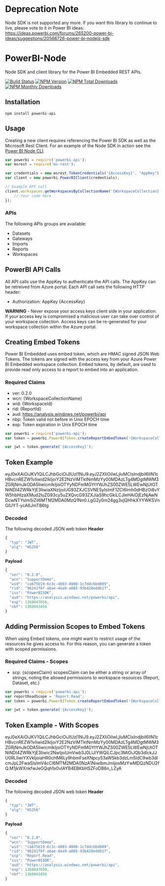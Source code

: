 # Deprecation Note
Node SDK is not supported any more.
If you want this library to continue to live, please vote to it in Power BI ideas:
https://ideas.powerbi.com/forums/265200-power-bi-ideas/suggestions/20566726-power-bi-nodejs-sdk

# PowerBI-Node
Node SDK and client library for the Power BI Embedded REST APIs.

[![Build Status](https://img.shields.io/travis/Microsoft/PowerBI-Node/master.svg)](https://travis-ci.org/Microsoft/PowerBI-Node)
[![NPM Version](https://img.shields.io/npm/v/powerbi-api.svg)](https://www.npmjs.com/package/powerbi-api)
[![NPM Total Downloads](https://img.shields.io/npm/dt/powerbi-api.svg)](https://www.npmjs.com/package/powerbi-api)
[![NPM Monthly Downloads](https://img.shields.io/npm/dm/powerbi-api.svg)](https://www.npmjs.com/package/powerbi-api)

## Installation
```
npm install powerbi-api
```

## Usage
Creating a new client requires referencing the Power BI SDK as well as the Microsoft Rest Client.  For an example of the Node SDK in action see the [Power BI Node CLI](https://github.com/Microsoft/PowerBI-Cli).
```javascript
var powerbi = require('powerbi-api');
var msrest = require('ms-rest');

var credentials = new msrest.TokenCredentials('{AccessKey}', "AppKey");
var client = new powerbi.PowerBIClient(credentials);

// Example API call
client.workspaces.getWorkspacesByCollectionName('{WorkspaceCollection}', function(err, result) {
    // Your code here
});
```

### APIs
The following APIs groups are available:
- Datasets
- Gateways
- Imports
- Reports
- Workspaces

## PowerBI API Calls
All API calls use the AppKey to authenticate the API calls. The AppKey can be retreived from Azure portal.
Each API call sets the following HTTP header:  
- Authorization: AppKey {AccessKey}

**WARNING** - Never expose your access keys client side in your application.  If your access key is compromised a malicious user can take over control of your workspace collection.  Access keys can be re-generated for your workspace collection within the Azure portal.

## Creating Embed Tokens
Power BI Embedded uses embed token, which are HMAC signed JSON Web Tokens.  The tokens are signed with the access key from your Azure Power BI Embedded workspace collection.
Embed tokens, by default, are used to provide read only access to a report to embed into an application.

### Required Claims
- ver: 0.2.0
- wcn: {WorkspaceCollectionName}
- wid: {WorkspaceId}
- rid: {ReportId}
- aud: https://analysis.windows.net/powerbi/api
- nbp: Token valid not before in Unix EPOCH time
- exp: Token expiration in Unix EPOCH time

```javascript
var powerbi = require('powerbi-api');
var token = powerbi.PowerBIToken.createReportEmbedToken('{WorkspaceCollection}', '{workspaceId}', '{reportId}');

var jwt = token.generate('{AccessKey}');
```

## Token Example
eyJ0eXAiOiJKV1QiLCJhbGciOiJIUzI1NiJ9.eyJ2ZXIiOiIwLjIuMCIsIndjbiI6IlN1cHBvcnREZW1vIiwid2lkIjoiY2E2NzViMTktNmMzYy00MDAzLTg4MDgtMWM3ZGRjNmJkODA5IiwicmlkIjoiOTYyNDFmMGYtYWJhZS00ZWE5LWEwNjUtOTNiNDI4ZWRkYjE3IiwiaXNzIjoiUG93ZXJCSVNESyIsImF1ZCI6Imh0dHBzOi8vYW5hbHlzaXMud2luZG93cy5uZXQvcG93ZXJiaS9hcGkiLCJleHAiOjEzNjAwNDcwNTYsIm5iZiI6MTM2MDA0MzQ1Nn0.LgG2y0m24gg3vjQHhkXYYWKSVnGIUYT-ycA6JmTB6tg

### Decoded
The following decoded JSON web token
**Header**
```javascript
{
  "typ": "JWT",
  "alg": "HS256"
}
```

**Payload**
```javascript
{
  "ver": "0.2.0",
  "wcn": "SupportDemo",
  "wid": "ca675b19-6c3c-4003-8808-1c7ddc6bd809",
  "rid": "96241f0f-abae-4ea9-a065-93b428eddb17",
  "iss": "PowerBISDK",
  "aud": "https://analysis.windows.net/powerbi/api",
  "exp": 1360047056,
  "nbf": 1360043456
}
```

## Adding Permission Scopes to Embed Tokens
When using Embed tokens, one might want to restrict usage of the resources he gives access to. For this reason, you can generate a token with scoped permissions.

### Required Claims - Scopes
- scp: {scopesClaim}
scopesClaim can be either a string or array of strings, noting the allowed permissions to workspace resources (Report, Dataset, etc.)

```javascript
var powerbi = require('powerbi-api');
var reportReadScope = 'Report.Read';
var token = powerbi.PowerBIToken.createReportEmbedToken('{WorkspaceCollection}', '{workspaceId}', '{reportId}', '{scopes}');

var jwt = token.generate('{AccessKey}');
```

## Token Example - With Scopes
eyJ0eXAiOiJKV1QiLCJhbGciOiJIUzI1NiJ9.eyJ2ZXIiOiIwLjIuMCIsIndjbiI6IlN1cHBvcnREZW1vIiwid2lkIjoiY2E2NzViMTktNmMzYy00MDAzLTg4MDgtMWM3ZGRjNmJkODA5IiwicmlkIjoiOTYyNDFmMGYtYWJhZS00ZWE5LWEwNjUtOTNiNDI4ZWRkYjE3Iiwic2NwIjoiUmVwb3J0LlJlYWQiLCJpc3MiOiJQb3dlckJJU0RLIiwiYXVkIjoiaHR0cHM6Ly9hbmFseXNpcy53aW5kb3dzLm5ldC9wb3dlcmJpL2FwaSIsImV4cCI6MTM2MDA0NzA1NiwibmJmIjoxMzYwMDQzNDU2fQ.M1jkWXnkfwJeGQqh1x0vIAYB4EBKbHSZFoDB6n_LZyA

### Decoded
The following decoded JSON web token
**Header**
```javascript
{
  "typ": "JWT",
  "alg": "HS256"
}
```

**Payload**
```javascript
{
  "ver": "0.2.0",
  "wcn": "SupportDemo",
  "wid": "ca675b19-6c3c-4003-8808-1c7ddc6bd809",
  "rid": "96241f0f-abae-4ea9-a065-93b428eddb17",
  "scp": "Report.Read",
  "iss": "PowerBISDK",
  "aud": "https://analysis.windows.net/powerbi/api",
  "exp": 1360047056,
  "nbf": 1360043456
}
